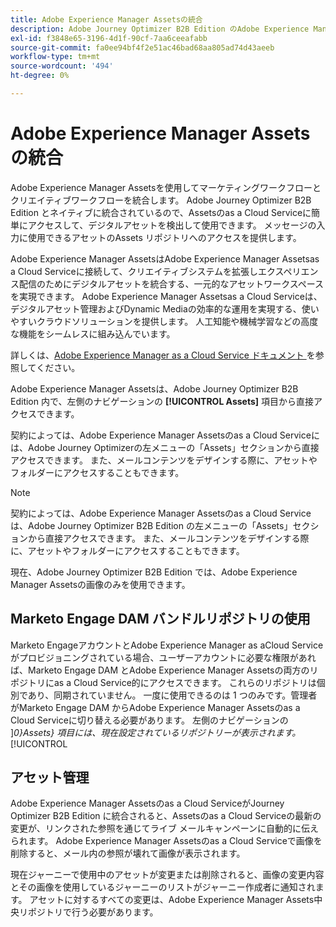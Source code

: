 ```yaml
---
title: Adobe Experience Manager Assetsの統合
description: Adobe Journey Optimizer B2B Edition のAdobe Experience Manager Assets統合と、クリエイティブシステムを拡張し、エクスペリエンス配信でデジタルアセットを統合する方法について説明します。
exl-id: f3848e65-3196-4d1f-90cf-7aa6ceeafabb
source-git-commit: fa0ee94bf4f2e51ac46bad68aa805ad74d43aeeb
workflow-type: tm+mt
source-wordcount: '494'
ht-degree: 0%

---
```


# Adobe Experience Manager Assetsの統合

Adobe Experience Manager Assetsを使用してマーケティングワークフローとクリエイティブワークフローを統合します。 Adobe Journey Optimizer B2B Edition とネイティブに統合されているので、Assetsのas a Cloud Serviceに簡単にアクセスして、デジタルアセットを検出して使用できます。 メッセージの入力に使用できるアセットのAssets リポジトリへのアクセスを提供します。

Adobe Experience Manager AssetsはAdobe Experience Manager Assetsas a Cloud Serviceに接続して、クリエイティブシステムを拡張しエクスペリエンス配信のためにデジタルアセットを統合する、一元的なアセットワークスペースを実現できます。 Adobe Experience Manager Assetsas a Cloud Serviceは、デジタルアセット管理およびDynamic Mediaの効率的な運用を実現する、使いやすいクラウドソリューションを提供します。 人工知能や機械学習などの高度な機能をシームレスに組み込んでいます。

詳しくは、[Adobe Experience Manager as a Cloud Service ドキュメント ](https://experienceleague.adobe.com/ja/docs/experience-manager-cloud-service/content/assets/overview) を参照してください。

Adobe Experience Manager Assetsは、Adobe Journey Optimizer B2B Edition 内で、左側のナビゲーションの **[!UICONTROL Assets]** 項目から直接アクセスできます。

契約によっては、Adobe Experience Manager Assetsのas a Cloud Serviceには、Adobe Journey Optimizerの左メニューの「Assets」セクションから直接アクセスできます。 また、メールコンテンツをデザインする際に、アセットやフォルダーにアクセスすることもできます。

>[!NOTE]
>
>契約によっては、Adobe Experience Manager Assetsのas a Cloud Serviceは、Adobe Journey Optimizer B2B Edition の左メニューの「Assets」セクションから直接アクセスできます。 また、メールコンテンツをデザインする際に、アセットやフォルダーにアクセスすることもできます。

現在、Adobe Journey Optimizer B2B Edition では、Adobe Experience Manager Assetsの画像のみを使用できます。

## Marketo Engage DAM バンドルリポジトリの使用

Marketo EngageアカウントとAdobe Experience Manager as aCloud Serviceがプロビジョニングされている場合、ユーザーアカウントに必要な権限があれば、Marketo Engage DAM とAdobe Experience Manager Assetsの両方のリポジトリにas a Cloud Service的にアクセスできます。 これらのリポジトリは個別であり、同期されていません。 一度に使用できるのは 1 つのみです。管理者がMarketo Engage DAM からAdobe Experience Manager Assetsのas a Cloud Serviceに切り替える必要があります。 左側のナビゲーションの ]_0}Assets} 項目には、現在設定されているリポジトリーが表示されます。_[!UICONTROL 

## アセット管理

Adobe Experience Manager Assetsのas a Cloud ServiceがJourney Optimizer B2B Edition に統合されると、Assetsのas a Cloud Serviceの最新の変更が、リンクされた参照を通じてライブ メールキャンペーンに自動的に伝えられます。 Adobe Experience Manager Assetsのas a Cloud Serviceで画像を削除すると、メール内の参照が壊れて画像が表示されます。

現在ジャーニーで使用中のアセットが変更または削除されると、画像の変更内容とその画像を使用しているジャーニーのリストがジャーニー作成者に通知されます。 アセットに対するすべての変更は、Adobe Experience Manager Assets中央リポジトリで行う必要があります。
